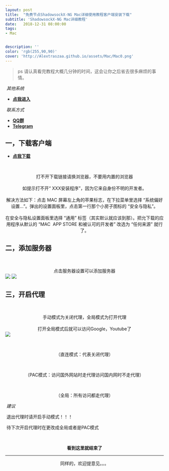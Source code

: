 ```yaml
---
layout: post
title:  "免费节点ShadowsockX-NG Mac详细使用教程客户端安装下载"
subtitle: 'ShadowsockX-NG Mac详细教程'
date:   2018-12-31 08:00:00
tags:
- Mac


description: ''
color: 'rgb(255,90,90)'
cover: 'http://Alextraszaa.github.io/assets/Mac/Mac0.png'
---
```


> ps 请认真看完教程大概几分钟的时间，这会让你之后省去很多麻烦的事情。

​	*其他系统*
- [**点我进入**](http://Alextraszaa.github.io)

​	*联系方式*
- [**QQ群**](http://jq.qq.com/?_wv=1027&k=5OQEbpK)
- [**Telegram**](http://t.me/joinchat/LnV6-RBdkQn2ghSc7E_K2w)

## 一，下载客户端

- [**点我下载**](http://Alextraszaa.github.io/assets/Mac/MacApp.zip)

​    <center>打不开下载链接请换浏览器，不要用内置的浏览器</center>
​    <center>如提示打不开“ XXX安装程序”，因为它来自身份不明的开发者。</center>
​    <center>解决方法如下：点击 MAC 屏幕左上角的苹果标志，在下拉菜单里选择 “系统偏好设置…”。弹出的设置面板里，点击第一行那个小房子图标的 “安全与隐私”。</center>
​    <center>在安全与隐私设置面板里选择 “通用” 标签（其实默认就应该到那）。把允下载的应用程序从默认的 “MAC ​    APP STORE 和被认可的开发者” 改选为 “任何来源” 就行了。</center>

## 二，添加服务器

​    <center>点击服务器设置可以添加服务器</center>
![](http://Alextraszaa.github.io/assets/Mac/Mac1.png)
![](http://Alextraszaa.github.io/assets/Mac/Mac2.png)
## 三，开启代理
​    <center>手动模式为关闭代理，全局模式为打开代理</center>
​    <center>打开全局模式后就可以访问Google，Youtube了</center>
![](http://Alextraszaa.github.io/assets/Mac/Mac3.png)

​    <center>（直连模式：代表关闭代理）</center>

​    <center>（PAC模式：访问国外网站时走代理访问国内网时不走代理）</center>

​    <center>（全局：所有访问都走代理）</center>

​    *建议*

​    退出代理时请开启手动模式！！！

​    待下次开启代理时在更改成全局或者是PAC模式

​	**<center>看到这里就结束了</center>**


----



<center>同样的，欢迎提意见。。。</center>